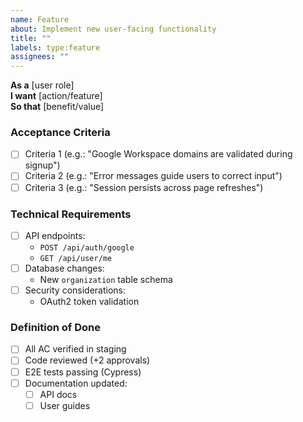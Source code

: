 ```yaml
---
name: Feature
about: Implement new user-facing functionality
title: ""
labels: type:feature
assignees: ""
---
```


**As a** [user role]  
**I want** [action/feature]  
**So that** [benefit/value]  

### Acceptance Criteria
- [ ] Criteria 1 (e.g.: "Google Workspace domains are validated during signup")
- [ ] Criteria 2 (e.g.: "Error messages guide users to correct input")
- [ ] Criteria 3 (e.g.: "Session persists across page refreshes")

### Technical Requirements
- [ ] API endpoints: 
  - `POST /api/auth/google`
  - `GET /api/user/me`
- [ ] Database changes:
  - New `organization` table schema
- [ ] Security considerations:
  - OAuth2 token validation

### Definition of Done
- [ ] All AC verified in staging
- [ ] Code reviewed (+2 approvals)
- [ ] E2E tests passing (Cypress)
- [ ] Documentation updated:
  - [ ] API docs
  - [ ] User guides
